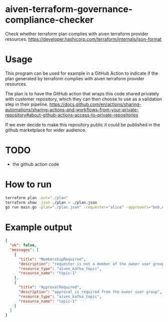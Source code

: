 # aiven-terraform-governance-compliance-checker
Check whether terraform plan complies with aiven terraform provider resources.
https://developer.hashicorp.com/terraform/internals/json-format

# Usage
This program can be used for example in a GitHub Action to indicate if the 
plan generated by terraform complies with aiven terraform provider resources.

The plan is to have the GitHub action that wraps this code shared privately with customer repository,
which they can then choose to use as a validation step in their pipeline.
https://docs.github.com/en/actions/sharing-automations/sharing-actions-and-workflows-from-your-private-repository#about-github-actions-access-to-private-repositories

If we ever decide to make this repository public it could be published in
the github marketplace for wider audience.

# TODO
- the github action code

# How to run
```bash
terraform plan -out="./plan"
terraform show -json ./plan > ./plan.json
go run main.go -plan="./plan.json" -requester="alice" -approvers="bob,charlie"
```

# Example output
```json
{
  "ok": false,
  "messages": [
    {
      "title": "MembershipRequired",
      "description": "requester is not a member of the owner user group",
      "resource_type": "aiven_kafka_topic",
      "resource_name": "topic-1"
    },
    {
      "title": "ApprovalRequired",
      "description": "approval is required from the owner user group",
      "resource_type": "aiven_kafka_topic",
      "resource_name": "topic-1"
    }
  ] 
}
```